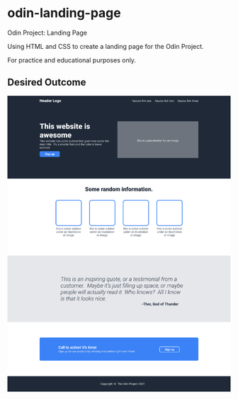 # odin-landing-page

Odin Project: Landing Page

Using HTML and CSS to create a landing page for the Odin Project.

For practice and educational purposes only.

## Desired Outcome

![Alt text](design/full-design.png)
